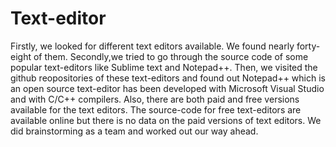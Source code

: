 # Text-editor
Firstly, we looked for different text editors available. We found nearly forty-eight of them.
Secondly,we tried to go through the source code of some popular text-editors like Sublime text and Notepad++.
Then, we visited the github reopositories of these text-editors and found out Notepad++ which is an open source text-editor has been developed with Microsoft Visual Studio and with C/C++ compilers. 
Also, there are both paid and free versions available for the text editors. The source-code for free text-editors are available online but there is no data on the paid versions of text editors.
We did brainstorming as a team and worked out our way ahead.
